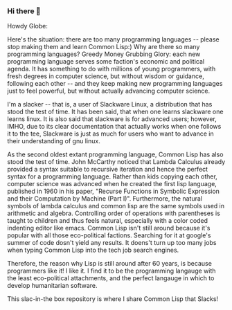 ### Hi there 👋

<!--
**slac-in-the-box/slac-in-the-box** is a ✨ _special_ ✨ repository because its `README.md` (this file) appears on your GitHub profile.

Here are some ideas to get you started:

- 🔭 I’m currently working on ...
- 🌱 I’m currently learning ...
- 👯 I’m looking to collaborate on ...
- 🤔 I’m looking for help with ...
- 💬 Ask me about ...
- 📫 How to reach me: ...
- 😄 Pronouns: ...
- ⚡ Fun fact: ...
-->

Howdy Globe:  

Here's the situation:  there are too many programming languages -- please stop making them and learn Common Lisp:)  Why are there so many programming languages?  Greedy Money Grubbing Glory:  each new programming language serves some faction's economic and political agenda.  It has something to do with millions of young programmers, with fresh degrees in computer science, but without wisdom or guidance, following each other -- and they keep making new programming languages just to feel powerful, but without actually advancing computer science.    

I'm a slacker -- that is, a user of Slackware Linux, a distribution that has stood the test of time.  It has been said, that when one learns slackware one learns linux.  It is also said that slackware is for advanced users; however, IMHO, due to its clear documentation that actually works when one follows it to the tee, Slackware is just as much for users who want to advance in their understanding of gnu linux.  

As the second oldest extant programming language, Common Lisp has also stood the test of time.  John McCarthy noticed that Lambda Calculus already provided a syntax suitable to recursive iteration and hence the perfect syntax for a programming language.  Rather than kids copying each other, computer science was advanced when he created the first lisp language, published in 1960 in his paper, "Recurse Functions in Symbolic Expression and their Computation by Machine (Part I)".  Furthermore, the natural symbols of lambda calculus and common lisp are the same symbols used in arithmetic and algebra.  Controlling order of operations with parentheses is taught to children and thus feels natural, especially with a color coded indenting editor like emacs.  Common Lisp isn't still around because it's popular with all those eco-political factions.  Searching for it at google's summer of code dosn't yield any results.  It doens't turn up too many jobs when typing Common Lisp into the tech job search engines.  

Therefore, the reason why Lisp is still around after 60 years, is because programmers like it!  I like it.  I find it to be the programming langauge with the least eco-political attachments, and the perfect langauge in which to develop humanitarian software.

This slac-in-the box repository is where I share Common Lisp that Slacks!
